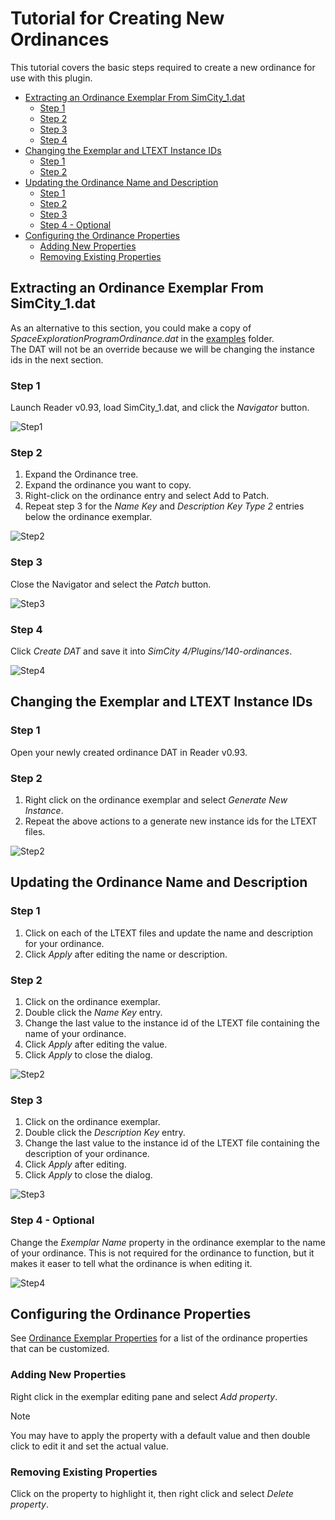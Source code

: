 # Tutorial for Creating New Ordinances

This tutorial covers the basic steps required to create a new ordinance for use with this plugin.
<!--TOC-->
  - [Extracting an Ordinance Exemplar From SimCity_1.dat](#extracting-an-ordinance-exemplar-from-simcity_1.dat)
    - [Step 1](#step-1)
    - [Step 2](#step-2)
    - [Step 3](#step-3)
    - [Step 4](#step-4)
  - [Changing the Exemplar and LTEXT Instance IDs](#changing-the-exemplar-and-ltext-instance-ids)
    - [Step 1](#step-1-1)
    - [Step 2](#step-2-1)
  - [Updating the Ordinance Name and Description](#updating-the-ordinance-name-and-description)
    - [Step 1](#step-1-2)
    - [Step 2](#step-2-2)
    - [Step 3](#step-3-1)
    - [Step 4 - Optional](#step-4-optional)
  - [Configuring the Ordinance Properties](#configuring-the-ordinance-properties)
    - [Adding New Properties](#adding-new-properties)
    - [Removing Existing Properties](#removing-existing-properties)
<!--/TOC-->


## Extracting an Ordinance Exemplar From SimCity_1.dat

As an alternative to this section, you could make a copy of *SpaceExplorationProgramOrdinance.dat* in the [examples](../examples) folder.    
The DAT will not be an override because we will be changing the instance ids in the next section. 

### Step 1

Launch Reader v0.93, load SimCity_1.dat, and click the *Navigator* button.

![Step1](images/new-ordinance-tutorial/extract-ordinance-exemplar/Step1.png)

### Step 2

1. Expand the Ordinance tree.
2. Expand the ordinance you want to copy.
3. Right-click on the ordinance entry and select Add to Patch.
4. Repeat step 3 for the *Name Key* and *Description Key Type 2* entries below the ordinance exemplar.

![Step2](images/new-ordinance-tutorial/extract-ordinance-exemplar/Step2.png)

### Step 3

Close the Navigator and select the *Patch* button.

![Step3](images/new-ordinance-tutorial/extract-ordinance-exemplar/Step3.png)

### Step 4

Click _Create DAT_ and save it into *SimCity 4/Plugins/140-ordinances*.

![Step4](images/new-ordinance-tutorial/extract-ordinance-exemplar/Step4.png)

## Changing the Exemplar and LTEXT Instance IDs

### Step 1

Open your newly created ordinance DAT in Reader v0.93.

### Step 2

1. Right click on the ordinance exemplar and select *Generate New Instance*.
2. Repeat the above actions to a generate new instance ids for the LTEXT files.

![Step2](images/new-ordinance-tutorial/changing-ids/Step2.png)

## Updating the Ordinance Name and Description

### Step 1

1. Click on each of the LTEXT files and update the name and description for your ordinance.
2. Click *Apply* after editing the name or description.

### Step 2

1. Click on the ordinance exemplar.
2. Double click the *Name Key* entry.
3. Change the last value to the instance id of the LTEXT file containing the name of your ordinance.
4. Click *Apply* after editing the value.
5. Click *Apply* to close the dialog.

![Step2](images/new-ordinance-tutorial/update-ordinance-ltext/Step2.png)

### Step 3

1. Click on the ordinance exemplar.
2. Double click the *Description Key* entry.
3. Change the last value to the instance id of the LTEXT file containing the description of your ordinance.
4. Click *Apply* after editing.
5. Click *Apply* to close the dialog.

![Step3](images/new-ordinance-tutorial/update-ordinance-ltext/Step3.png)

### Step 4 - Optional

Change the *Exemplar Name* property in the ordinance exemplar to the name of your ordinance.
This is not required for the ordinance to function, but it makes it easer to tell what the ordinance is when editing it. 

![Step4](images/new-ordinance-tutorial/update-ordinance-ltext/Step4.png)

## Configuring the Ordinance Properties

See [Ordinance Exemplar Properties](Ordinance_Exemplar_Properties.md) for a list of the ordinance properties that can be customized.

### Adding New Properties

Right click in the exemplar editing pane and select *Add property*.

> [!NOTE]
> You may have to apply the property with a default value and then double click to edit it and set the actual value.

### Removing Existing Properties

Click on the property to highlight it, then right click and select *Delete property*.


